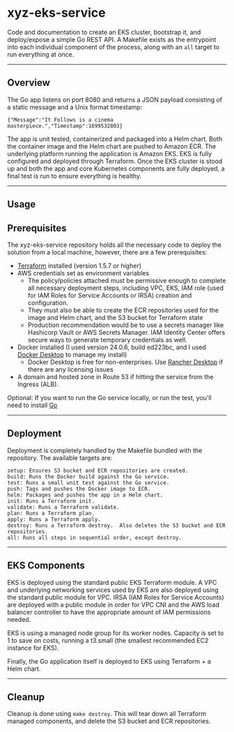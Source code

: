 # xyz-eks-service
Code and documentation to create an EKS cluster, bootstrap it, and deploy/expose a simple Go REST API.  A Makefile exists as the entrypoint into each individual component of the process, along with an `all` target to run everything at once.

---

## Overview
The Go app listens on port 8080 and returns a JSON payload consisting of a static message and a Unix format timestamp:
```
{"Message":"It Follows is a cinema masterpiece.","Timestamp":1699532803}
```

The app is unit tested, containerized and packaged into a Helm chart.  Both the container image and the Helm chart are pushed to Amazon ECR.  The underlying platform running the application is Amazon EKS.  EKS is fully configured and deployed through Terraform.  Once the EKS cluster is stood up and both the app and core Kubernetes components are fully deployed, a final test is run to ensure everything is healthy.

---

## Usage

## Prerequisites

The xyz-eks-service repository holds all the necessary code to deploy the solution from a local machine, however, there are a few prerequisites: 

- [Terraform](https://developer.hashicorp.com/terraform/install) installed (version 1.5.7 or higher)
- AWS credentials set as environment variables
  - The policy/policies attached must be permissive enough to complete all necessary deployment steps, including VPC, EKS, IAM role (used for IAM Roles for Service Accounts or IRSA) creation and configuration.  
  - They must also be able to create the ECR repositories used for the image and Helm chart, and the S3 bucket for Terraform state
  - Production recommendation would be to use a secrets manager like Hashicorp Vault or AWS Secrets Manager.  IAM Identity Center offers secure ways to generate temporary credentials as well.
- Docker installed (I used version 24.0.6, build ed223bc, and I used [Docker Desktop](https://www.docker.com/products/docker-desktop/) to manage my install)
  - Docker Desktop is free for non-enterprises.  Use [Rancher Desktop](https://docs.rancherdesktop.io/getting-started/installation/) if there are any licensing issues
- A domain and hosted zone in Route 53 if hitting the service from the Ingress (ALB). 

Optional: If you want to run the Go service locally, or run the test, you'll need to install [Go](https://go.dev/doc/install)

---

## Deployment

Deployment is completely handled by the Makefile bundled with the repository. The available targets are:

```
setup: Ensures S3 bucket and ECR repositories are created.
build: Runs the Docker build against the Go service.
test: Runs a small unit test against the Go service.
push: Tags and pushes the Docker image to ECR.
helm: Packages and pushes the app in a Helm chart.
init: Runs a Terraform init.
validate: Runs a Terraform validate.
plan: Runs a Terraform plan.
apply: Runs a Terraform apply.
destroy: Runs a Terraform destroy.  Also deletes the S3 bucket and ECR repositories.
all: Runs all steps in sequential order, except destroy.
```

---

## EKS Components

EKS is deployed using the standard public EKS Terraform module.  A VPC and underlying networking services used by EKS are also deployed using the standard public module for VPC.  IRSA (IAM Roles for Service Accounts) are deployed with a public module in order for VPC CNI and the AWS load balancer controller to have the appropriate amount of IAM permissions needed.

EKS is using a managed node group for its worker nodes.  Capacity is set to 1 to save on costs, running a t3.small (the smallest recommended EC2 instance for EKS).

Finally, the Go application itself is deployed to EKS using Terraform + a Helm chart.

---

## Cleanup

Cleanup is done using `make destroy`.  This will tear down all Terraform managed components, and delete the S3 bucket and ECR repositories.